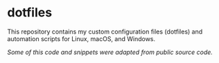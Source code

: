 # dotfiles

This repository contains my custom configuration files (dotfiles) and automation scripts for Linux, macOS, and Windows.

*Some of this code and snippets were adapted from public source code.*
